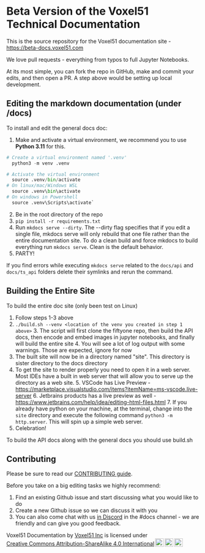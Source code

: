 # Beta Version of the Voxel51 Technical Documentation

This is the source repository for the Voxel51 documentation site - <https://beta-docs.voxel51.com>

We love pull requests - everything from typos to full Jupyter Notebooks.

At its most simple, you can fork the repo in GitHub, make and commit your edits, and then open a PR.
A step above would be setting up local development.

## Editing the markdown documentation (under /docs)

To install and edit the general docs doc:

1. Make and activate a virtual environment, we recommend you to use **Python 3.11** for this.

```python
# Create a virtual environment named '.venv'
  python3 -m venv .venv

# Activate the virtual environment
  source .venv/bin/activate
# On linux/mac/Windows WSL
  source .venv\bin\activate
# On windows in Powershell
  source .venv\Scripts\activate`

````

2. Be in the root directory of the repo
3. `pip install -r requirements.txt`
4. Run `mkdocs serve --dirty`. The --dirty flag specifies that if you edit a single file, mkdocs serve will only rebuild that one file rather than the entire documentation site. To do a clean build and force mkdocs to build everything run `mkdocs serve`. Clean is the default behavior.
5. PARTY!

If you find errors while executing `mkdocs serve` related to the `docs/api` and `docs/ts_api` folders delete their symlinks and rerun the command.

## Building the Entire Site

To build the entire doc site (only been test on Linux)

1. Follow steps 1-3 above
2. `./build.sh --venv <location of the venv you created in step 1 above>`
   3. The script will first clone the fiftyone repo, then build the API docs, then encode and embed images in jupyter
   notebooks, and finally will build the entire site
   4. You will see a lot of log output with some warnings. Those are expected, ignore for now
3. The built site will now be in a directory named "site". This directory is sister directory to the
docs directory
4. To get the site to render properly you need to open it in a web server. Most IDEs have a built in web server
that will allow you to serve up the directory as a web site.
   5. VSCode has Live Preview - <https://marketplace.visualstudio.com/items?itemName=ms-vscode.live-server>
   6. Jetbrains products has a live preview as well - <https://www.jetbrains.com/help/idea/editing-html-files.html>
   7. If you already have python on your machine, at the terminal, change into the `site` directory and execute the following
   command `python3 -m http.server`. This will spin up a simple web server.
3. Celebration!

To build the API docs along with the general docs you should use build.sh

## Contributing

Please be sure to read our [CONTRIBUTING guide](CONTRIBUTING.md).

Before you take on a big editing tasks we highly recommend:

1. Find an existing Github issue and start discussing what you would like to do
2. Create a new Github issue so we can discuss it with you
3. You can also come chat with us [in Discord](https://community.voxel51.com/) in the #docs channel - we are friendly and can give you good feedback.

 <p xmlns:cc="http://creativecommons.org/ns#" xmlns:dct="http://purl.org/dc/terms/"><span property="dct:title">Voxel51 Documentation</span> by <a rel="cc:attributionURL dct:creator" property="cc:attributionName" href="https://voxel51.com">Voxel51 Inc</a> is licensed under <a href="https://creativecommons.org/licenses/by-sa/4.0/?ref=chooser-v1" target="_blank" rel="license noopener noreferrer" style="display:inline-block;">Creative Commons Attribution-ShareAlike 4.0 International<img style="height:22px!important;margin-left:3px;vertical-align:text-bottom;" src="https://mirrors.creativecommons.org/presskit/icons/cc.svg?ref=chooser-v1" alt=""><img style="height:22px!important;margin-left:3px;vertical-align:text-bottom;" src="https://mirrors.creativecommons.org/presskit/icons/by.svg?ref=chooser-v1" alt=""><img style="height:22px!important;margin-left:3px;vertical-align:text-bottom;" src="https://mirrors.creativecommons.org/presskit/icons/sa.svg?ref=chooser-v1" alt=""></a></p>
